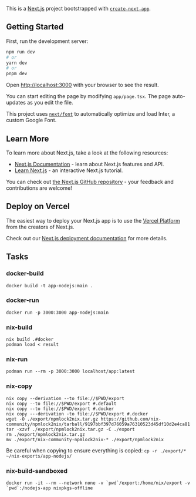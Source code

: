 This is a [Next.js](https://nextjs.org/) project bootstrapped with [`create-next-app`](https://github.com/vercel/next.js/tree/canary/packages/create-next-app).

## Getting Started

First, run the development server:

```bash
npm run dev
# or
yarn dev
# or
pnpm dev
```

Open [http://localhost:3000](http://localhost:3000) with your browser to see the result.

You can start editing the page by modifying `app/page.tsx`. The page auto-updates as you edit the file.

This project uses [`next/font`](https://nextjs.org/docs/basic-features/font-optimization) to automatically optimize and load Inter, a custom Google Font.

## Learn More

To learn more about Next.js, take a look at the following resources:

- [Next.js Documentation](https://nextjs.org/docs) - learn about Next.js features and API.
- [Learn Next.js](https://nextjs.org/learn) - an interactive Next.js tutorial.

You can check out [the Next.js GitHub repository](https://github.com/vercel/next.js/) - your feedback and contributions are welcome!

## Deploy on Vercel

The easiest way to deploy your Next.js app is to use the [Vercel Platform](https://vercel.com/new?utm_medium=default-template&filter=next.js&utm_source=create-next-app&utm_campaign=create-next-app-readme) from the creators of Next.js.

Check out our [Next.js deployment documentation](https://nextjs.org/docs/deployment) for more details.

## Tasks

### docker-build

```
docker build -t app-nodejs:main .
```

### docker-run

```
docker run -p 3000:3000 app-nodejs:main
```

### nix-build

```
nix build .#docker
podman load < result
```

### nix-run

```
podman run --rm -p 3000:3000 localhost/app:latest
```

### nix-copy

```
nix copy --derivation --to file://$PWD/export
nix copy --to file://$PWD/export #.default
nix copy --to file://$PWD/export #.docker
nix copy ---derivation -to file://$PWD/export #.docker
wget -O ./export/npmlock2nix.tar.gz https://github.com/nix-community/npmlock2nix/tarball/9197bbf397d76059a76310523d45df10d2e4ca81
tar -xzvf ./export/npmlock2nix.tar.gz -C ./export
rm ./export/npmlock2nix.tar.gz
mv ./export/nix-community-npmlock2nix-* ./export/npmlock2nix
```

Be careful when copying to ensure everything is copied: `cp -r ./export/* ~/nix-exports/app-nodejs/`

### nix-build-sandboxed

```
docker run -it --rm --network none -v `pwd`/export:/home/nix/export -v `pwd`:/nodejs-app nixpkgs-offline
```
